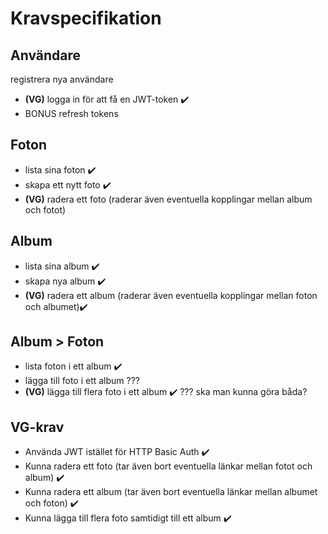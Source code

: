 # Kravspecifikation
## Användare
registrera nya användare
- **(VG)** logga in för att få en JWT-token ✔️
- BONUS refresh tokens

## Foton
- lista sina foton ✔️
- skapa ett nytt foto ✔️
- **(VG)** radera ett foto (raderar även eventuella kopplingar mellan album och fotot)

## Album
- lista sina album ✔️
- skapa nya album ✔️
- **(VG)** radera ett album (raderar även eventuella kopplingar mellan foton och albumet)✔️

## Album > Foton
- lista foton i ett album ✔️
- lägga till foto i ett album ??? 
- **(VG)** lägga till flera foto i ett album ✔️ ??? ska man kunna göra båda?


## VG-krav
- Använda JWT istället för HTTP Basic Auth ✔️
- Kunna radera ett foto (tar även bort eventuella länkar mellan fotot och album) ✔️
- Kunna radera ett album (tar även bort eventuella länkar mellan albumet och foton) ✔️
- Kunna lägga till flera foto samtidigt till ett album ✔️